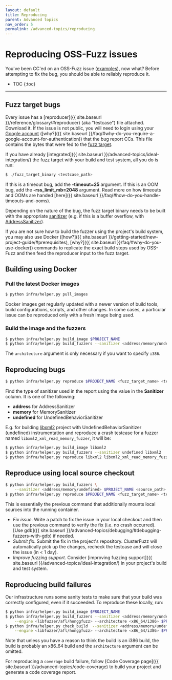 ```yaml
---
layout: default
title: Reproducing
parent: Advanced topics
nav_order: 5
permalink: /advanced-topics/reproducing
---
```


# Reproducing OSS-Fuzz issues

You've been CC'ed on an OSS-Fuzz issue
([examples](https://bugs.chromium.org/p/oss-fuzz/issues/list?can=1&q=Type%3ABug%2CBug-Security)),
now what? Before attempting to fix the bug, you should be able to reliably
reproduce it. 

- TOC
{:toc}
---

## Fuzz target bugs
Every issue has a [reproducer]({{ site.baseurl }}/reference/glossary/#reproducer)
(aka "testcase") file attached.
Download it. If the issue is not public, you will need to login using your
[Google account](https://support.google.com/accounts/answer/176347?hl=en)
([why?]({{ site.baseurl }}/faq/#why-do-you-require-a-google-account-for-authentication))
that the bug report CCs.
This file contains the bytes that were fed to the [fuzz target](http://libfuzzer.info/#fuzz-target).

If you have already
[integrated]({{ site.baseurl }}/advanced-topics/ideal-integration/)
the fuzz target with your build and test system, all you do is run:
```bash
$ ./fuzz_target_binary <testcase_path>
```

If this is a timeout bug, add the **-timeout=25** argument.
If this is an OOM bug, add the **-rss_limit_mb=2048** argument.
Read more on how timeouts and OOMs are handed
[here]({{ site.baseurl }}/faq/#how-do-you-handle-timeouts-and-ooms).

Depending on the nature of the bug, the fuzz target binary needs to be built
with the appropriate [sanitizer](https://github.com/google/sanitizers)
(e.g. if this is a buffer overflow, with
[AddressSanitizer](http://clang.llvm.org/docs/AddressSanitizer.html)).

If you are not sure how to build the fuzzer using the project's build system,
you may also use Docker
([how?]({{ site.baseurl }}/getting-started/new-project-guide/#prerequisites),
[why?]({{ site.baseurl }}/faq/#why-do-you-use-docker)) commands 
to replicate the exact build steps used by OSS-Fuzz and then feed the reproducer
input to the fuzz target.

## Building using Docker

### Pull the latest Docker images

```bash
$ python infra/helper.py pull_images
```

  Docker images get regularly updated with a newer version of build tools, build
  configurations, scripts, and other changes. In some cases, a particular issue
  can be reproduced only with a fresh image being used.

### Build the image and the fuzzers

```bash
$ python infra/helper.py build_image $PROJECT_NAME
$ python infra/helper.py build_fuzzers --sanitizer <address/memory/undefined> --architecture <x86_64/i386> $PROJECT_NAME
```

The `architecture` argument is only necessary if you want to specify `i386`.

## Reproducing bugs
```bash
$ python infra/helper.py reproduce $PROJECT_NAME <fuzz_target_name> <testcase_path>
```
  
Find the type of sanitizer used in the report using the value in the
**Sanitizer** column. It is one of the following:
  * **address** for AddressSanitizer
  * **memory** for MemorySanitizer
  * **undefined** for UndefinedBehaviorSanitizer

E.g. for building [libxml2](https://github.com/google/oss-fuzz/tree/master/projects/libxml2)
project with UndefinedBehaviorSanitizer (undefined) instrumentation and
reproduce a crash testcase for a fuzzer named `libxml2_xml_read_memory_fuzzer`,
it will be: 

```bash
$ python infra/helper.py build_image libxml2
$ python infra/helper.py build_fuzzers --sanitizer undefined libxml2
$ python infra/helper.py reproduce libxml2 libxml2_xml_read_memory_fuzzer ~/Downloads/testcase
```

## Reproduce using local source checkout

```bash
$ python infra/helper.py build_fuzzers \
    --sanitizer <address/memory/undefined> $PROJECT_NAME <source_path>
$ python infra/helper.py reproduce $PROJECT_NAME <fuzz_target_name> <testcase_path>
```

This is essentially the previous command that additionally mounts local sources
into the running container.

- *Fix issue*. Write a patch to fix the issue in your local checkout and then
   use the previous command to verify the fix (i.e. no crash occurred). 
   [Use gdb]({{ site.baseurl }}/advanced-topics/debugging/#debugging-fuzzers-with-gdb)
   if needed.
- *Submit fix*. Submit the fix in the project's repository. ClusterFuzz will
  automatically pick up the changes, recheck the testcase and will close the
  issue (in &lt; 1 day).
- *Improve fuzzing support*. Consider
   [improving fuzzing support]({{ site.baseurl }}/advanced-topics/ideal-integration/)
   in your project's build and test system.

## Reproducing build failures
Our infrastructure runs some sanity tests to make sure that your build was
correctly configured, even if it succeeded. To reproduce these locally, run:

```bash
$ python infra/helper.py build_image $PROJECT_NAME
$ python infra/helper.py build_fuzzers --sanitizer <address/memory/undefined> \
    --engine <libfuzzer/afl/honggfuzz> --architecture <x86_64/i386> $PROJECT_NAME
$ python infra/helper.py check_build  --sanitizer <address/memory/undefined> \
    --engine <libfuzzer/afl/honggfuzz> --architecture <x86_64/i386> $PROJECT_NAME <fuzz_target_name>
```


Note that unless you have a reason to think the build is an i386 build, the build
is probably an x86_64 build and the `architecture` argument can be omitted.

For reproducing a `coverage` build failure, follow
[Code Coverage page]({{ site.baseurl }}/advanced-topics/code-coverage) to build
your project and generate a code coverage report.
